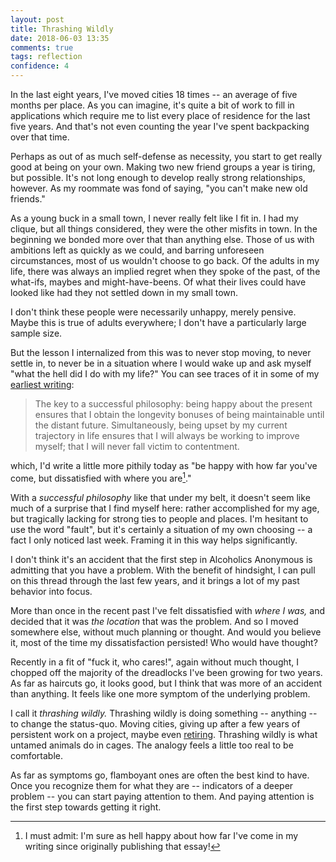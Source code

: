 ```yaml
---
layout: post
title: Thrashing Wildly
date: 2018-06-03 13:35
comments: true
tags: reflection
confidence: 4
---
```


In the last eight years, I've moved cities 18 times -- an average of five months
per place. As you can imagine, it's quite a bit of work to fill in applications
which require me to list every place of residence for the last five years. And
that's not even counting the year I've spent backpacking over that time.

Perhaps as out of as much self-defense as necessity, you start to get really
good at being on your own. Making two new friend groups a year is tiring, but
possible.  It's not long enough to develop really strong relationships, however.
As my roommate was fond of saying, "you can't make new old friends."

As a young buck in a small town, I never really felt like I fit in. I had my
clique, but all things considered, they were the other misfits in town. In the
beginning we bonded more over that than anything else. Those of us with
ambitions left as quickly as we could, and barring unforeseen circumstances,
most of us wouldn't choose to go back. Of the adults in my life, there was
always an implied regret when they spoke of the past, of the what-ifs, maybes
and might-have-beens. Of what their lives could have looked like had they not
settled down in my small town.

I don't think these people were necessarily unhappy, merely pensive. Maybe this
is true of adults everywhere; I don't have a particularly large sample size.

But the lesson I internalized from this was to never stop moving, to never settle
in, to never be in a situation where I would wake up and ask myself "what the
hell did I do with my life?" You can see traces of it in some of my [earliest
writing][murder]:

[murder]: /blog/sad-murder-gandhi/

> The key to a successful philosophy: being happy about the present ensures that
> I obtain the longevity bonuses of being maintainable until the distant future.
> Simultaneously, being upset by my current trajectory in life ensures that I
> will always be working to improve myself; that I will never fall victim to
> contentment.

which, I'd write a little more pithily today as "be happy with how far you've
come, but dissatisfied with where you are[^1]."

[^1]: I must admit: I'm sure as hell happy about how far I've come in my writing
  since originally publishing that essay!

With a *successful philosophy* like that under my belt, it doesn't seem like
much of a surprise that I find myself here: rather accomplished for my age, but
tragically lacking for strong ties to people and places. I'm hesitant to use the
word "fault", but it's certainly a situation of my own choosing -- a fact I only
noticed last week. Framing it in this way helps significantly.

I don't think it's an accident that the first step in Alcoholics Anonymous is
admitting that you have a problem. With the benefit of hindsight, I can pull on
this thread through the last few years, and it brings a lot of my past behavior
into focus.

More than once in the recent past I've felt dissatisfied with *where I was,* and
decided that it was *the location* that was the problem. And so I moved
somewhere else, without much planning or thought. And would you believe it, most
of the time my dissatisfaction persisted! Who would have thought?

Recently in a fit of "fuck it, who cares!", again without much thought, I
chopped off the majority of the dreadlocks I've been growing for two years. As
far as haircuts go, it looks good, but I think that was more of an accident than
anything. It feels like one more symptom of the underlying problem.

I call it *thrashing wildly.* Thrashing wildly is doing something -- anything --
to change the status-quo. Moving cities, giving up after a few years of
persistent work on a project, maybe even [retiring][retire]. Thrashing wildly is
what untamed animals do in cages. The analogy feels a little too real to be
comfortable.

[retire]: /blog/reaching-climbing/

As far as symptoms go, flamboyant ones are often the best kind to have. Once you
recognize them for what they are -- indicators of a deeper problem -- you can
start paying attention to them. And paying attention is the first step towards
getting it right.

